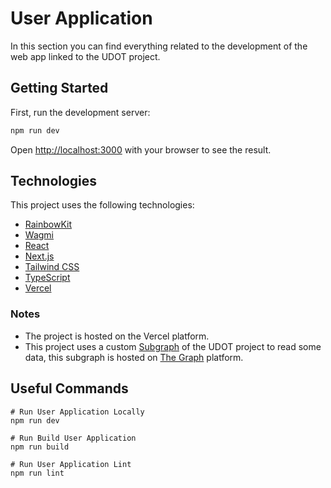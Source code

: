 # User Application

In this section you can find everything related to the development of the web app linked to the UDOT project.

## Getting Started

First, run the development server:

```bash
npm run dev
```

Open [http://localhost:3000](http://localhost:3000) with your browser to see the result.

## Technologies

This project uses the following technologies:
- [RainbowKit](https://rainbowkit.com)
- [Wagmi](https://wagmi.sh)
- [React](https://react.dev/)
- [Next.js](https://nextjs.org/docs)
- [Tailwind CSS](https://tailwindcss.com/docs)
- [TypeScript](https://www.typescriptlang.org/docs)
- [Vercel](https://vercel.com/docs)

### Notes

- The project is hosted on the Vercel platform.
- This project uses a custom [Subgraph](https://github.com/Ljrr3045/web3-udo-subgraphs) of the UDOT project to read some data, this subgraph is hosted on [The Graph](https://thegraph.com/docs/en/) platform.

## Useful Commands

```
# Run User Application Locally
npm run dev

# Run Build User Application
npm run build

# Run User Application Lint
npm run lint
```

